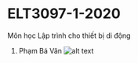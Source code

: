 # ELT3097-1-2020
Môn học Lập trình cho thiết bị di động
1. Phạm Bá Văn
![alt text](http://url/to/screen_quiz_app_66.gif)
